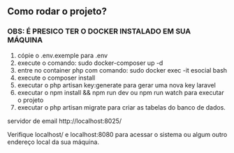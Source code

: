 ## Como rodar o projeto?

### OBS: É PRESICO TER O DOCKER INSTALADO EM SUA MÁQUINA

1) cópie o .env.exemple para .env
2) execute o comando: sudo docker-composer up -d
3) entre no container php com comando: sudo docker exec -it esocial bash
4) execute o composer install
5) executar o php artisan key:generate para gerar uma nova key laravel
6) executar o npm install && npm run dev ou npm run watch para executar o projeto
7) executar o php artisan migrate para criar as tabelas do banco de dados.

servidor de email http://localhost:8025/

Verifique localhost/ e localhost:8080 para acessar o sistema ou algum outro endereço local da sua máquina.